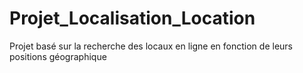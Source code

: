 # Projet_Localisation_Location
Projet basé sur la recherche des locaux en ligne en fonction de leurs positions géographique
